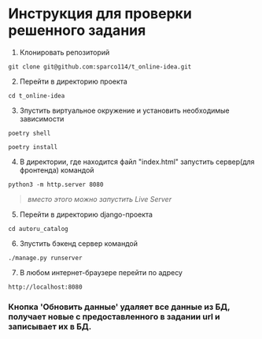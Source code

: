 # Инструкция для проверки решенного задания

1. Клонировать репозиторий

```git clone git@github.com:sparco114/t_online-idea.git```

2. Перейти в директорию проекта

```cd t_online-idea```

3. Зпустить виртуальное окружение и установить необходимые зависимости

```poetry shell```

```poetry install```

4. В директории, где находится файл "index.html" запустить сервер(для фронтенда) командой

```python3 -m http.server 8080```
> _вместо этого можно запустить Live Server_

5. Перейти в директорию django-проекта

```cd autoru_catalog```

6. Зпустить бэкенд сервер командой

```./manage.py runserver```

7. В любом интернет-браузере перейти по адресу
   
```http://localhost:8080```


### Кнопка 'Обновить данные' удаляет все данные из БД, получает новые с предоставленного в задании url и записывает их в БД. 
